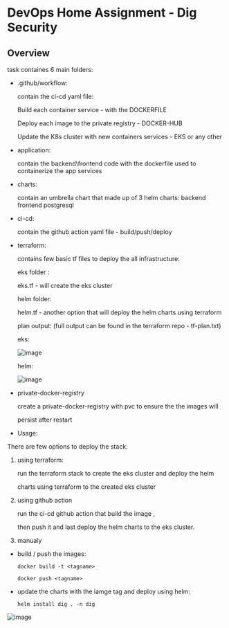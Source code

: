 # DevOps Home Assignment - Dig Security

## Overview

task containes 6 main folders:
* .github/workflow: 

    contain the ci-cd yaml file:
    
    Build each container service - with the DOCKERFILE

    Deploy each image to the private registry - DOCKER-HUB

    Update the K8s cluster with new containers services - EKS or any other 

* application:

    contain the backend\frontend code with the dockerfile used to containerize the app services

* charts:

    contain an umbrella chart that made up of 3 helm charts:
    backend
    frontend
    postgresql

* ci-cd:
  
    contain the github action yaml file - build/push/deploy

* terraform:

    contains few basic tf files to deploy the all infrastructure:


    eks folder : 

    eks.tf - will create the eks cluster 

    helm folder:

    helm.tf - another option that will deploy the helm charts using terraform

    plan output:  (full output can be found in the terraform repo - tf-plan.txt)

  eks:
  
  ![image](https://github.com/user-attachments/assets/a39005af-7a09-4a86-b558-b8d30a79d5f8)

  helm:
  
  ![image](https://github.com/user-attachments/assets/4bb770b7-77cb-4137-94ab-deef053960dc)


  

* private-docker-registry

  create a private-docker-registry with pvc to ensure the the images will 

  persist after restart

* Usage:

There are few options to deploy the stack:

1. using terraform:

   run the terraform stack to create the eks cluster and deploy the helm 

   charts using terraform to the created eks cluster

2. using github action

   run the ci-cd github action that build the image ,

   then push it and last deploy the helm charts to the eks cluster.


3. manualy

* build / push the images:

   `docker build -t <tagname>`

   `docker push <tagname>`
* update the charts with the iamge tag and deploy using helm:

   `helm install dig . -n dig`

![image](https://github.com/user-attachments/assets/41050135-34ef-40fd-af4f-93f16c4bfaa4)



